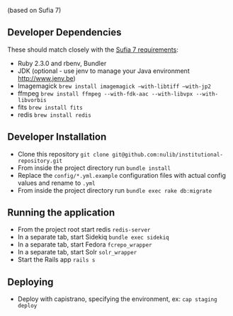 
(based on Sufia 7)

## Developer Dependencies

These should match closely with the [Sufia 7 requirements](https://github.com/projecthydra/sufia/blob/master/README.md):
  * Ruby 2.3.0 and rbenv, Bundler
  * JDK (optional - use jenv to manage your Java environment http://www.jenv.be)
  * Imagemagick `brew install imagemagick —with-libtiff —with-jp2`
  * ffmpeg `brew install ffmpeg --with-fdk-aac --with-libvpx --with-libvorbis`
  * fits `brew install fits`
  * redis `brew install redis`

## Developer Installation

  * Clone this repository `git clone git@github.com:nulib/institutional-repository.git`
  * From inside the project directory run `bundle install`
  * Replace the `config/*.yml.example` configuration files with actual config values and rename to `.yml`
  * From inside the project directory run `bundle exec rake db:migrate`
  
## Running the application

  * From the project root start redis `redis-server`
  * In a separate tab, start Sidekiq `bundle exec sidekiq`
  * In a separate tab, start Fedora `fcrepo_wrapper`
  * In a separate tab, start Solr `solr_wrapper`
  * Start the Rails app `rails s`
  
 ## Deploying
  * Deploy with capistrano, specifying the environment, ex: `cap staging deploy`
